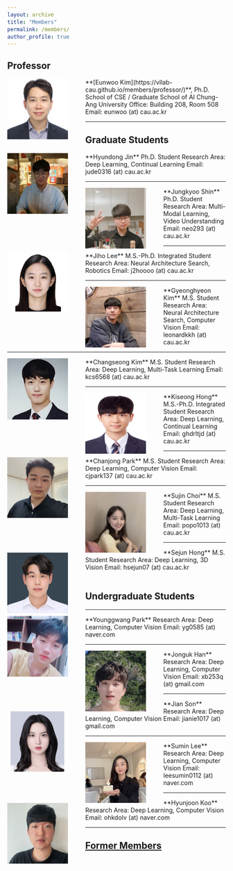 ```yaml
---
layout: archive
title: "Members"
permalink: /members/
author_profile: true
---
```

## Professor
<img src='/images/Eunwoo Kim.jpg' width="140" align="left" style="margin-right:40px">
**[Eunwoo Kim](https://vllab-cau.github.io/members/professor/)**, Ph.D.    
School of CSE / Graduate School of AI       
Chung-Ang University         
Office: Building 208, Room 508   
Email: eunwoo (at) cau.ac.kr   

-----
## Graduate Students
<img src='/images/Hyundong Jin.jpg' width="140" align="left" style="margin-right:40px">
**Hyundong Jin**     
Ph.D. Student       
Research Area: Deep Learning, Continual Learning       
Email: jude0316 (at) cau.ac.kr    


-----
<img src='/images/Jung Kyoo Shin.jpg' width="140" align="left" style="margin-right:40px">
**Jungkyoo Shin**      
Ph.D. Student       
Research Area: Multi-Modal Learning, Video Understanding       
Email: neo293 (at) cau.ac.kr      


-----
<img src='/images/Jiho Lee.PNG' width="140" align="left" style="margin-right:40px">
**Jiho Lee**       
M.S.-Ph.D. Integrated Student      
Research Area: Neural Architecture Search, Robotics                
Email: j2hoooo (at) cau.ac.kr


-----
<img src='/images/Gyeonghyeon Kim.png' width="140" align="left" style="margin-right:40px">
**Gyeonghyeon Kim**      
M.S. Student      
Research Area: Neural Architecture Search, Computer Vision       
Email: leonardkkh (at) cau.ac.kr


-----
<img src='/images/Changseong Kim.jpg' width="140" align="left" style="margin-right:40px">
**Changseong Kim**      
M.S. Student      
Research Area: Deep Learning, Multi-Task Learning           
Email: kcs6568 (at) cau.ac.kr      


-----
<img src='/images/Kiseong Hong.jpg' width="140" align="left" style="margin-right:40px">
**Kiseong Hong**      
M.S.-Ph.D. Integrated Student      
Research Area: Deep Learning, Continual Learning           
Email: ghdrltjd (at) cau.ac.kr      


-----
<img src='/images/Chanjong Park.jpg' width="140" align="left" style="margin-right:40px">
**Chanjong Park**      
M.S. Student      
Research Area: Deep Learning, Computer Vision           
Email: cjpark137 (at) cau.ac.kr      


-----
<img src='/images/Sujin Choi.jpg' width="140" align="left" style="margin-right:40px">
**Sujin Choi**      
M.S. Student      
Research Area: Deep Learning, Multi-Task Learning           
Email: popo1013 (at) cau.ac.kr      


-----
<img src='/images/Sejun Hong.jpg' width="140" align="left" style="margin-right:40px">
**Sejun Hong**  
M.S. Student      
Research Area: Deep Learning, 3D Vision           
Email: hsejun07 (at) cau.ac.kr   <br><br>



## Undergraduate Students  

-----
<img src='/images/Younggwang Park.jpg' width="140" align="left" style="margin-right:40px">      
**Younggwang Park**       
Research Area: Deep Learning, Computer Vision           
Email: yg0585 (at) naver.com


-----
<img src='/images/Jonguk Han.jpg' width="140" align="left" style="margin-right:40px">      
**Jonguk Han**       
Research Area: Deep Learning, Computer Vision           
Email: xb253q (at) gmail.com


-----
<img src='/images/Jian Son.PNG' width="140" align="left" style="margin-right:40px">      
**Jian Son**       
Research Area: Deep Learning, Computer Vision           
Email: jianie1017 (at) gmail.com         


-----
<img src='/images/Sumin Lee.jpg' width="140" align="left" style="margin-right:40px">      
**Sumin Lee**       
Research Area: Deep Learning, Computer Vision           
Email: leesumin0112 (at) naver.com


-----
<img src='/images/Hyunjoon Koo.jpg' width="140" align="left" style="margin-right:40px">      
**Hyunjoon Koo**       
Research Area: Deep Learning, Computer Vision           
Email: ohkdolv (at) naver.com


------
## [Former Members](https://vllab-cau.github.io/alumni/)

